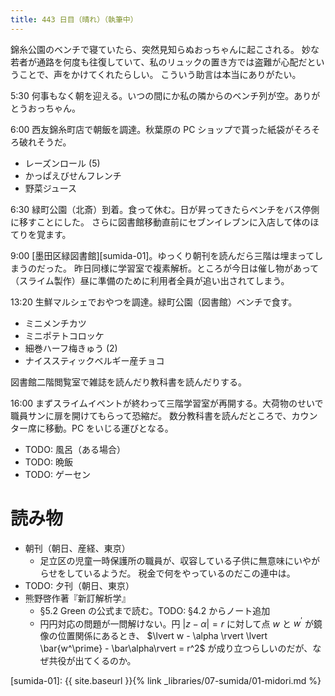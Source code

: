 ```yaml
---
title: 443 日目（晴れ）（執筆中）
---
```


錦糸公園のベンチで寝ていたら、突然見知らぬおっちゃんに起こされる。
妙な若者が通路を何度も往復していて、私のリュックの置き方では盗難が心配だということで、声をかけてくれたらしい。
こういう助言は本当にありがたい。

5:30 何事もなく朝を迎える。いつの間にか私の隣からのベンチ列が空。ありがとうおっちゃん。

6:00 西友錦糸町店で朝飯を調達。秋葉原の PC ショップで貰った紙袋がそろそろ破れそうだ。
* レーズンロール (5)
* かっぱえびせんフレンチ
* 野菜ジュース

6:30 緑町公園（北斎）到着。食って休む。日が昇ってきたらベンチをバス停側に移すことにした。
さらに図書館移動直前にセブンイレブンに入店して体のほてりを覚ます。

9:00 [墨田区緑図書館][sumida-01]。ゆっくり朝刊を読んだら三階は埋まってしまうのだった。
昨日同様に学習室で複素解析。ところが今日は催し物があって（スライム製作）昼に準備のために利用者全員が追い出されてしまう。

13:20 生鮮マルシェでおやつを調達。緑町公園（図書館）ベンチで食す。
* ミニメンチカツ
* ミニポテトコロッケ
* 細巻ハーフ梅きゅう (2)
* ナイススティックベルギー産チョコ

図書館二階閲覧室で雑誌を読んだり教科書を読んだりする。

16:00 まずスライムイベントが終わって三階学習室が再開する。大荷物のせいで職員サンに扉を開けてもらって恐縮だ。
数分教科書を読んだところで、カウンター席に移動。PC をいじる運びとなる。

* TODO: 風呂（ある場合）
* TODO: 晩飯
* TODO: ゲーセン

# 読み物

* 朝刊（朝日、産経、東京）
  * 足立区の児童一時保護所の職員が、収容している子供に無意味にいやがらせをしているようだ。
    税金で何をやっているのだこの連中は。
* TODO: 夕刊（朝日、東京）
* 熊野啓作著『新訂解析学』
  * §5.2 Green の公式まで読む。TODO: §4.2 からノート追加
  * 円円対応の問題が一問解けない。円 $\lvert z - \alpha \rvert = r$ に対して点 $w$ と $w^\prime$ が鏡像の位置関係にあるとき、
    $\lvert w - \alpha \rvert \lvert \bar{w^\prime} - \bar\alpha\rvert = r^2$ が成り立つらしいのだが、なぜ共役が出てくるのか。

[sumida-01]: {{ site.baseurl }}{% link _libraries/07-sumida/01-midori.md %}
